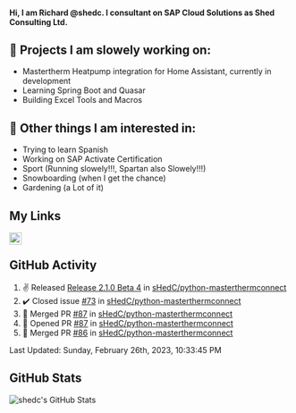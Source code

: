 #### Hi, I am Richard @shedc. I consultant on SAP Cloud Solutions as Shed Consulting Ltd.

## 👋 Projects I am slowely working on:
- Mastertherm Heatpump integration for Home Assistant, currently in development
- Learning Spring Boot and Quasar
- Building Excel Tools and Macros

## 👀 Other things I am interested in:
- Trying to learn Spanish
- Working on SAP Activate Certification
- Sport (Running slowely!!!, Spartan also Slowely!!!)
- Snowboarding (when I get the chance)
- Gardening (a Lot of it)

## My Links
[<img align="left" alt="shedc | LinkedIn" width="22px" src="https://cdn.jsdelivr.net/npm/simple-icons@v3/icons/linkedin.svg" />][linkedin]

<br/>

## GitHub Activity
<!--RECENT_ACTIVITY:start-->
1. ✌️ Released [Release 2.1.0 Beta 4](https://github.com/sHedC/python-masterthermconnect/releases/tag/2.1.0-b4) in [sHedC/python-masterthermconnect](https://github.com/sHedC/python-masterthermconnect)
2. ✔️ Closed issue [#73](https://github.com/sHedC/python-masterthermconnect/issues/73) in [sHedC/python-masterthermconnect](https://github.com/sHedC/python-masterthermconnect)
3. 🎉 Merged PR [#87](https://github.com/sHedC/python-masterthermconnect/pull/87) in [sHedC/python-masterthermconnect](https://github.com/sHedC/python-masterthermconnect)
4. 💪 Opened PR [#87](https://github.com/sHedC/python-masterthermconnect/pull/87) in [sHedC/python-masterthermconnect](https://github.com/sHedC/python-masterthermconnect)
5. 🎉 Merged PR [#86](https://github.com/sHedC/python-masterthermconnect/pull/86) in [sHedC/python-masterthermconnect](https://github.com/sHedC/python-masterthermconnect)
<!--RECENT_ACTIVITY:end-->
<!--RECENT_ACTIVITY:last_update-->
Last Updated: Sunday, February 26th, 2023, 10:33:45 PM
<!--RECENT_ACTIVITY:last_update_end-->

## GitHub Stats
<img align="left" alt="shedc's GitHub Stats" src="https://github-readme-stats.vercel.app/api?username=shedc&show_icons=true&hide_title=true" />

[linkedin]: https://www.linkedin.com/in/richard-holmes-3314251/
